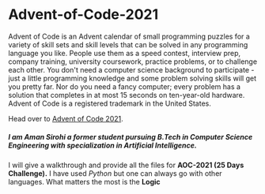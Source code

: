 # Advent-of-Code-2021
Advent of Code is an Advent calendar of small programming puzzles for a variety of skill sets and skill levels that can be solved in any programming language you like. People use them as a speed contest, interview prep, company training, university coursework, practice problems, or to challenge each other.  You don't need a computer science background to participate - just a little programming knowledge and some problem solving skills will get you pretty far. Nor do you need a fancy computer; every problem has a solution that completes in at most 15 seconds on ten-year-old hardware.
Advent of Code is a registered trademark in the United States.

Head over to [Advent of Code 2021](https://adventofcode.com/2021).


##### I am Aman Sirohi a former student pursuing *B.Tech in Computer Science Engineering with specialization in Artificial Intelligence.*
I will give a walkthrough and provide all the files for **AOC-2021 (25 Days Challenge).**
I have used *Python* but one can always go with other languages. What matters the most is the **Logic**
